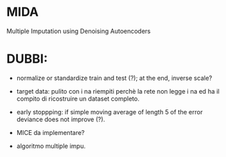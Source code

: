 # MIDA
Multiple Imputation using Denoising Autoencoders


# DUBBI:

* normalize or standardize train and test (?); at the end, inverse scale?

* target data: pulito con i na riempiti perchè la rete non legge i na ed ha il compito di ricostruire un dataset completo.

* early stoppping: if simple moving average of length 5 of the error deviance does not improve (?).

* MICE da implementare?

* algoritmo multiple impu.

